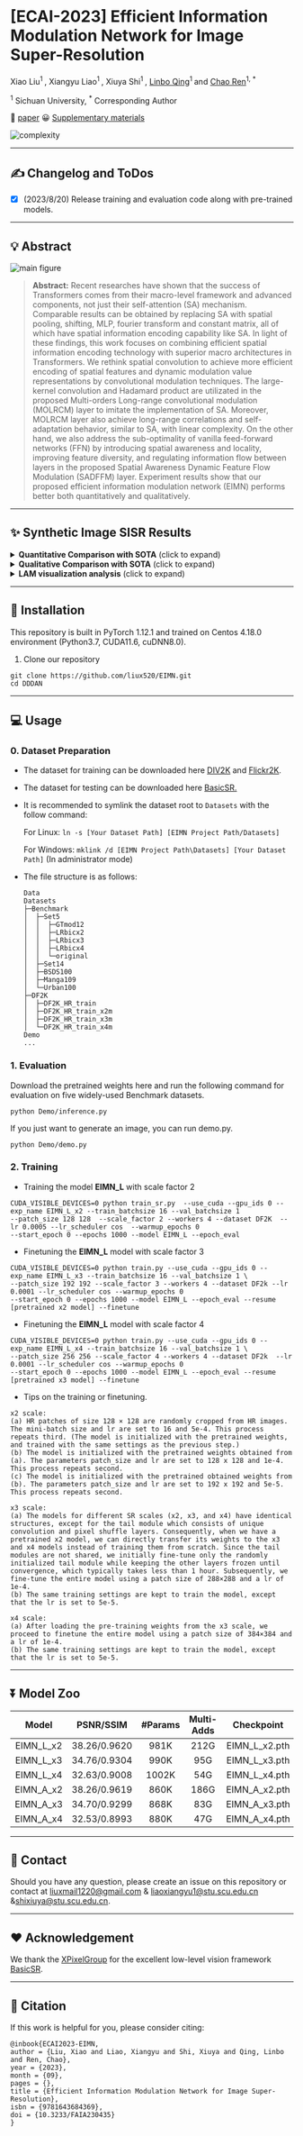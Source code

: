 # [ECAI-2023] Efficient Information Modulation Network for Image Super-Resolution
Xiao Liu<sup>1 </sup>, Xiangyu Liao<sup>1 </sup>, Xiuya Shi<sup>1 </sup>, [Linbo Qing](https://scholar.google.com.hk/citations?hl=zh-CN&user=0KRDflwAAAAJ)<sup>1 </sup> and [Chao Ren](https://scholar.google.com.hk/citations?hl=zh-CN&user=Y6OuBMYAAAAJ)<sup>1, *</sup>

<sup>1</sup> Sichuan University,   <sup> *</sup> Corresponding Author

🤗 [paper](https://ebooks.iospress.nl/doi/10.3233/FAIA230435) 😀 [Supplementary materials](https://github.com/liux520/EIMN/blob/main/Docs/supplementary%20material.pdf)

<img src="images/complexity.png" alt="complexity" style="zoom:100%;"/>

<hr />

## :writing_hand: Changelog and ToDos
- [x] (2023/8/20) Release training and evaluation code along with pre-trained models.
<hr />

## :bulb: Abstract
![main figure](images/net.png)

> **Abstract:** Recent researches have shown that the success of Transformers comes from their macro-level framework and advanced components, not just their self-attention (SA) mechanism. Comparable results can be obtained by replacing SA with spatial pooling, shifting, MLP, fourier transform and constant matrix, all of which have spatial information encoding capability like SA. In light of these findings, this work focuses on combining efficient spatial information encoding technology with superior macro architectures in Transformers. 
> We rethink spatial convolution to achieve more efficient encoding of spatial features and dynamic modulation value representations by convolutional modulation techniques. The large-kernel convolution and Hadamard product are utilizated in the proposed Multi-orders Long-range convolutional modulation (MOLRCM) layer to imitate the implementation of SA. Moreover, MOLRCM layer also achieve long-range correlations and self-adaptation behavior, similar to SA, with linear complexity. On the other hand, we also address the sub-optimality of vanilla feed-forward networks (FFN) by introducing spatial awareness and locality, improving feature diversity, and regulating information flow between layers in the proposed Spatial Awareness Dynamic Feature Flow Modulation (SADFFM) layer. Experiment results show that our proposed efficient information modulation network (EIMN) performs better both quantitatively and qualitatively.
<hr />

## :sparkles: Synthetic Image SISR Results
<details>
	<summary><strong>Quantitative Comparison with SOTA</strong> (click to expand) </summary>
    <p><img src = "https://github.com/liux520/EIMN/blob/main/images/table.png"  width=100% height=100%></p>
	Quantitative comparison with SOTA methods on five popular benchmark datasets. Blue text indicates the best results. `Multi-Adds' is calculated with a 1280 $\times$ 720 HR image.
</details>
<details>
	<summary><strong>Qualitative Comparison with SOTA</strong> (click to expand) </summary>
    <p><img src = "images/manga.png" width=50% height=50%></p>
    <p><img src = "images/set14_barbara.png" width=50% height=50%></p>
    <p><img src = "images/urban_012.png" width=50% height=50%></p>
    <p><img src = "images/urban_014.png" width=50% height=50%></p>
    <p><img src = "images/urban_034.png" width=50% height=50%></p>
    <p><img src = "images/urban_038.png" width=50% height=50%></p>
    <p><img src = "images/urban_044.png" width=50% height=50%></p>
    <p><img src = "images/urban_062.png" width=50% height=50%></p>
    <p><img src = "images/urban_076.png" width=50% height=50%></p>
</details>
<details>
	<summary><strong>LAM visualization analysis</strong> (click to expand) </summary>
	<p><img src = "images/lam-1.png" width=50% height=50%></p>
    <p><img src = "images/lam-2.png" width=50% height=50%></p>
    <p><img src = "images/lam-3.png" width=50% height=50%></p>
	Results of Local Attribution Maps. A more widely distributed red area and higher DI represent a larger range pixels utilization. 
</details>


<hr />

## :rocket: Installation

This repository is built in PyTorch 1.12.1 and trained on Centos 4.18.0 environment (Python3.7, CUDA11.6, cuDNN8.0). 

1. Clone our repository
```
git clone https://github.com/liux520/EIMN.git
cd DDDAN
```
<hr />

## :computer: Usage

### 0. Dataset Preparation

- The dataset for training can be downloaded here [DIV2K](https://data.vision.ee.ethz.ch/cvl/DIV2K/) and [Flickr2K](https://cv.snu.ac.kr/research/EDSR/Flickr2K.tar).

- The dataset for testing can be downloaded here [BasicSR.](https://drive.google.com/drive/folders/1B3DJGQKB6eNdwuQIhdskA64qUuVKLZ9u)

- It is recommended to symlink the dataset root to `Datasets` with the follow command:

  For Linux: `ln -s [Your Dataset Path] [EIMN Project Path/Datasets]` 

  For Windows: `mklink /d [EIMN Project Path\Datasets] [Your Dataset Path]`   (In administrator mode)

- The file structure is as follows:

  ```
  Data
  Datasets
  ├─Benchmark   
  │  ├─Set5
  │  │  ├─GTmod12
  │  │  ├─LRbicx2
  │  │  ├─LRbicx3
  │  │  ├─LRbicx4
  │  │  └─original
  │  ├─Set14
  │  ├─BSDS100
  │  ├─Manga109
  │  └─Urban100
  ├─DF2K
  │  ├─DF2K_HR_train
  │  ├─DF2K_HR_train_x2m
  │  ├─DF2K_HR_train_x3m
  │  └─DF2K_HR_train_x4m  
  Demo
  ...
  ```

### 1. Evaluation
Download the pretrained weights here and run the following command for evaluation on five widely-used Benchmark datasets.
```
python Demo/inference.py 
```
If you just want to generate an image, you can run demo.py.
```
python Demo/demo.py 
```

### 2. Training

- Training the model **EIMN_L** with scale factor 2

```
CUDA_VISIBLE_DEVICES=0 python train_sr.py  --use_cuda --gpu_ids 0 --exp_name EIMN_L_x2 --train_batchsize 16 --val_batchsize 1 
--patch_size 128 128  --scale_factor 2 --workers 4 --dataset DF2K  --lr 0.0005 --lr_scheduler cos  --warmup_epochs 0 
--start_epoch 0 --epochs 1000 --model EIMN_L --epoch_eval 
```

- Finetuning the **EIMN_L** model with scale factor 3

```
CUDA_VISIBLE_DEVICES=0 python train.py --use_cuda --gpu_ids 0 --exp_name EIMN_L_x3 --train_batchsize 16 --val_batchsize 1 \
--patch_size 192 192 --scale_factor 3 --workers 4 --dataset DF2k --lr 0.0001 --lr_scheduler cos --warmup_epochs 0 
--start_epoch 0 --epochs 1000 --model EIMN_L --epoch_eval --resume [pretrained x2 model] --finetune
```

- Finetuning the **EIMN_L** model with scale factor 4

```
CUDA_VISIBLE_DEVICES=0 python train.py --use_cuda --gpu_ids 0 --exp_name EIMN_L_x4 --train_batchsize 16 --val_batchsize 1 \
--patch_size 256 256 --scale_factor 4 --workers 4 --dataset DF2k  --lr 0.0001 --lr_scheduler cos --warmup_epochs 0 
--start_epoch 0 --epochs 1000 --model EIMN_L --epoch_eval --resume [pretrained x3 model] --finetune
```

- Tips on the training or finetuning.

```
x2 scale: 
(a) HR patches of size 128 × 128 are randomly cropped from HR images. The mini-batch size and lr are set to 16 and 5e-4. This process repeats third. (The model is initialized with the pretrained weights, and trained with the same settings as the previous step.)
(b) The model is initialized with the pretrained weights obtained from (a). The parameters patch_size and lr are set to 128 x 128 and 1e-4. This process repeats second.  
(c) The model is initialized with the pretrained obtained weights from (b). The parameters patch_size and lr are set to 192 x 192 and 5e-5. This process repeats second.
```
```
x3 scale:
(a) The models for different SR scales (x2, x3, and x4) have identical structures, except for the tail module which consists of unique convolution and pixel shuffle layers. Consequently, when we have a pretrained x2 model, we can directly transfer its weights to the x3 and x4 models instead of training them from scratch. Since the tail modules are not shared, we initially fine-tune only the randomly initialized tail module while keeping the other layers frozen until convergence, which typically takes less than 1 hour. Subsequently, we fine-tune the entire model using a patch size of 288×288 and a lr of 1e-4.
(b) The same training settings are kept to train the model, except that the lr is set to 5e-5.
```
```
x4 scale:
(a) After loading the pre-training weights from the x3 scale, we proceed to finetune the entire model using a patch size of 384×384 and a lr of 1e-4.
(b) The same training settings are kept to train the model, except that the lr is set to 5e-5.
```

<hr />

## :arrow_double_down: Model Zoo

|          Model           | PSNR/SSIM | #Params | Multi-Adds |                            Checkpoint                             |
| :---------------------: | :---: | :-----: | :---: | :----------------------------------------------------------: |
|   EIMN_L_x2   | 38.26/0.9620 | 981K | 212G | EIMN_L_x2.pth |
| EIMN_L_x3 | 34.76/0.9304 | 990K | 95G | EIMN_L_x3.pth |
| EIMN_L_x4   | 32.63/0.9008 | 1002K | 54G | EIMN_L_x4.pth |
| EIMN_A_x2 | 38.26/0.9619 | 860K | 186G | EIMN_A_x2.pth |
| EIMN_A_x3 | 34.70/0.9299 | 868K | 83G | EIMN_A_x3.pth |
| EIMN_A_x4 | 32.53/0.8993 | 880K | 47G | EIMN_A_x4.pth |

<hr />

## :e-mail: Contact
Should you have any question, please create an issue on this repository or contact at liuxmail1220@gmail.com & liaoxiangyu1@stu.scu.edu.cn &shixiuya@stu.scu.edu.cn.

<hr />

## :heart: Acknowledgement
We thank the [XPixelGroup](https://github.com/XPixelGroup) for the excellent low-level vision framework [BasicSR](https://github.com/XPixelGroup/BasicSR).

<hr />

## :pray: Citation
If this work is helpful for you, please consider citing:

```
@inbook{ECAI2023-EIMN,
author = {Liu, Xiao and Liao, Xiangyu and Shi, Xiuya and Qing, Linbo and Ren, Chao},
year = {2023},
month = {09},
pages = {},
title = {Efficient Information Modulation Network for Image Super-Resolution},
isbn = {9781643684369},
doi = {10.3233/FAIA230435}
}

```

